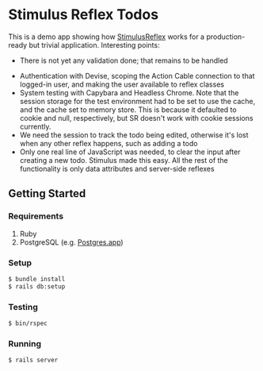 # Stimulus Reflex Todos

This is a demo app showing how [StimulusReflex](https://stimulusreflex.com/) works for a production-ready but trivial application. Interesting points:

* There is not yet any validation done; that remains to be handled
- Authentication with Devise, scoping the Action Cable connection to that logged-in user, and making the user available to reflex classes
- System testing with Capybara and Headless Chrome. Note that the session storage for the test environment had to be set to use the cache, and the cache set to memory store. This is because it defaulted to cookie and null, respectively, but SR doesn't work with cookie sessions currently.
- We need the session to track the todo being edited, otherwise it's lost when any other reflex happens, such as adding a todo
- Only one real line of JavaScript was needed, to clear the input after creating a new todo. Stimulus made this easy. All the rest of the functionality is only data attributes and server-side reflexes

## Getting Started

### Requirements

1. Ruby
1. PostgreSQL (e.g. [Postgres.app][postgres-app])

### Setup

```sh
$ bundle install
$ rails db:setup
```

### Testing

```sh
$ bin/rspec
```

### Running

```sh
$ rails server
```

[postgres-app]: http://postgresapp.com
